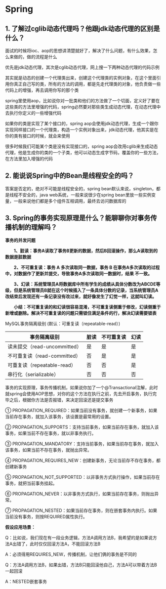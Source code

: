 # Spring

## 1. 了解过cglib动态代理吗？他跟jdk动态代理的区别是什么？

面试的时候将ioc、aop的思想讲清楚就好了，解决了什么问题，有什么效果，怎么来做的，做的流程是什么



优先是jdk动态代理，其次是cglib动态代理，网上搜一下两种动态代理的代码示例

 

其实就是动态的创建一个代理类出来，创建这个代理类的实例对象，在这个里面引用你真正自己写的类，所有的方法的调用，都是先走代理类的对象，他负责做一些代码上的增强，再去调用你写的那个类



spring里使用aop，比如说你对一批类和他们的方法做了一个切面，定义好了要在这些类的方法里增强的代码，spring必然要对那些类生成动态代理，在动态代理中去执行你定义的一些增强代码

 

如果你的类是实现了某个接口的，spring aop会使用jdk动态代理，生成一个跟你实现同样接口的一个代理类，构造一个实例对象出来，jdk动态代理，他其实是在你的类有接口的时候，就会来使用

 

很多时候我们可能某个类是没有实现接口的，spring aop会改用cglib来生成动态代理，他是生成你的类的一个子类，他可以动态生成字节码，覆盖你的一些方法，在方法里加入增强的代码

## 2.  **能说说Spring中的Bean是线程安全的吗？** 

 答案是否定的，绝对不可能是线程安全的，spring bean默认来说，singleton，都是线程不安全的，java web系统，一般来说很少在spring bean里放一些实例变量，一般来说他们都是多个组件互相调用，最终去访问数据库的 

## 3.  **Spring的事务实现原理是什么？能聊聊你对事务传播机制的理解吗？**

**事务的并发问题**

　　**1、脏读：事务A读取了事务B更新的数据，然后B回滚操作，那么A读取到的数据是脏数据**

　　**2、不可重复读：事务 A 多次读取同一数据，事务 B 在事务A多次读取的过程中，对数据作了更新并提交，导致事务A多次读取同一数据时，结果 不一致。**

　　**3、幻读：系统管理员A将数据库中所有学生的成绩从具体分数改为ABCDE等级，但是系统管理员B就在这个时候插入了一条具体分数的记录，当系统管理员A改结束后发现还有一条记录没有改过来，就好像发生了幻觉一样，这就叫幻读。**

　　**小结：不可重复读的和幻读很容易混淆，不可重复读侧重于修改，幻读侧重于新增或删除。解决不可重复读的问题只需锁住满足条件的行，解决幻读需要锁表**

MySQL事务隔离级别 (默认：可重复读（repeatable-read）)

| 事务隔离级别                 | 脏读 | 不可重复读 | 幻读 |
| ---------------------------- | ---- | ---------- | ---- |
| 读未提交（read-uncommitted） | 是   | 是         | 是   |
| 不可重复读（read-committed） | 否   | 是         | 是   |
| 可重复读（repeatable-read）  | 否   | 否         | 是   |
| 串行化（serializable）       | 否   | 否         | 否   |

事务的实现原理，事务传播机制，如果说你加了一个@Transactional注解，此时就spring会使用AOP思想，对你的这个方法在执行之前，先去开启事务，执行完毕之后，根据你方法是否报错，来决定回滚还是提交事务 

 ① PROPAGATION_REQUIRED：如果当前没有事务，就创建一个新事务，如果当前存在事务，就加入该事务，该设置是最常用的设置。 

 ② PROPAGATION_SUPPORTS：支持当前事务，如果当前存在事务，就加入该事务，如果当前不存在事务，就以非事务执行。 

 ③ PROPAGATION_MANDATORY：支持当前事务，如果当前存在事务，就加入该事务，如果当前不存在事务，就抛出异常。 

 ④ PROPAGATION_REQUIRES_NEW：创建新事务，无论当前存不存在事务，都创建新事务 

 ⑤ PROPAGATION_NOT_SUPPORTED：以非事务方式执行操作，如果当前存在事务，就把当前事务挂起。 

 ⑥ PROPAGATION_NEVER：以非事务方式执行，如果当前存在事务，则抛出异常。 

⑦ PROPAGATION_NESTED：如果当前存在事务，则在嵌套事务内执行。如果当前没有事务，则按REQUIRED属性执行。



**假设应用场景：** 

Q：比如说，我们现在有一段业务逻辑，方法A调用方法B，我希望的是如果说方法A出错了，此时仅仅回滚方法A，不能回滚方法B

A：必须得用REQUIRES_NEW，传播机制，让他们俩的事务是不同的



Q：方法A调用方法B，如果出错，方法B只能回滚他自己，方法A可以带着方法B一起回滚

A：NESTED嵌套事务
